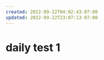 ```yaml
---
created: 2022-09-22T04:02:43-07:00
updated: 2022-09-22T23:07:13-07:00
---
```


# daily test 1

																																																																																																																																																																																																																																																																																																																																																																																																																																																																																																																																																																																																																																																																																																																																																																																																																																																																																																																																																																																																																																																																																																																																																																																																																																																															